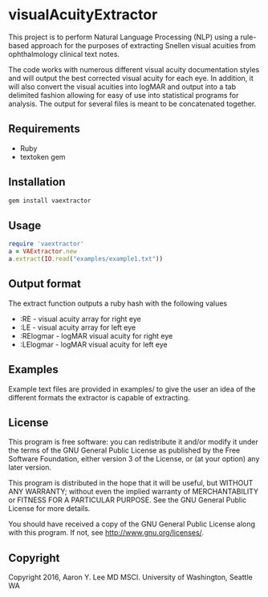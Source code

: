 # visualAcuityExtractor

This project is to perform Natural Language Processing (NLP) using a rule-based
approach for the purposes of extracting Snellen visual acuities from
ophthalmology clinical text notes.

The code works with numerous different visual acuity documentation styles and
will output the best corrected visual acuity for each eye. In addition, it will
also convert the visual acuities into logMAR and output into a tab delimited
fashion allowing for easy of use into statistical programs for analysis.  The
output for several files is meant to be concatenated together.

## Requirements

* Ruby
* textoken gem

## Installation

```ruby
gem install vaextractor
```

## Usage

```ruby
require 'vaextractor'
a = VAExtractor.new
a.extract(IO.read("examples/example1.txt"))
```

## Output format

The extract function outputs a ruby hash with the following values

* :RE - visual acuity array for right eye
* :LE - visual acuity array for left eye
* :RElogmar - logMAR visual acuity for right eye
* :LElogmar - logMAR visual acuity for left eye


## Examples

Example text files are provided in examples/ to give the user an idea of the
different formats the extractor is capable of extracting. 


## License

This program is free software: you can redistribute it and/or modify
it under the terms of the GNU General Public License as published by
the Free Software Foundation, either version 3 of the License, or
(at your option) any later version.

This program is distributed in the hope that it will be useful,
but WITHOUT ANY WARRANTY; without even the implied warranty of
MERCHANTABILITY or FITNESS FOR A PARTICULAR PURPOSE.  See the
GNU General Public License for more details.

You should have received a copy of the GNU General Public License
along with this program.  If not, see <http://www.gnu.org/licenses/>.

## Copyright

Copyright 2016, Aaron Y. Lee MD MSCI. University of Washington, Seattle WA
